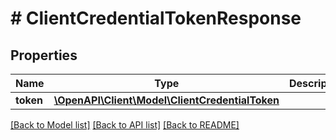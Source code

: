 # # ClientCredentialTokenResponse

## Properties

Name | Type | Description | Notes
------------ | ------------- | ------------- | -------------
**token** | [**\OpenAPI\Client\Model\ClientCredentialToken**](ClientCredentialToken.md) |  | [optional]

[[Back to Model list]](../../README.md#models) [[Back to API list]](../../README.md#endpoints) [[Back to README]](../../README.md)
